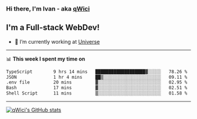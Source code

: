### Hi there, I'm Ivan - aka [qWici][website]

## I'm a Full-stack WebDev!
- 🔭 I’m currently working at [Universe][universe]

---

📊 **This week I spent my time on**
<!--START_SECTION:waka-->

```txt
TypeScript        9 hrs 14 mins   ███████████████████▓░░░░░   78.26 %
JSON              1 hr 4 mins     ██▒░░░░░░░░░░░░░░░░░░░░░░   09.11 %
.env file         20 mins         ▓░░░░░░░░░░░░░░░░░░░░░░░░   02.95 %
Bash              17 mins         ▓░░░░░░░░░░░░░░░░░░░░░░░░   02.51 %
Shell Script      11 mins         ▒░░░░░░░░░░░░░░░░░░░░░░░░   01.58 %
```

<!--END_SECTION:waka-->

---

[![qWici's GitHub stats](https://github-readme-stats.vercel.app/api?username=qWici)](https://github.com/qWici/github-readme-stats)

[website]: https://devkucher.com
[twitter]: https://twitter.com/KucherDev
[linkedin]: https://www.linkedin.com/in/ivankucher
[universe]: https://universeapps.limited

